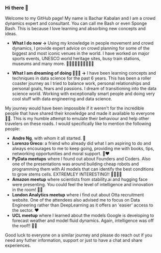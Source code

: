 ### Hi there 👋

Welcome to my GitHub page! My name is Bachar Kabalan and I am a crowd dynamics expert and consultant. You can call me Bash or even Sponge Bash. This is because I love learning and absorbing new concepts and ideas. 

* **What I do now ->** Using my knowledge in people movement and crowd dynamics, I provide expert advice on crowd planning for some of the biggest and most iconic venues in the world. I have worked on major sports events, UNESCO world heritage sites, busy train stations, museums and many more. 🧑🏻‍🤝‍🧑🏻🧑🏻‍🤝‍🧑🏻

* **What I am dreaming of doing 💭🌟🤩 ->** I have been learning concepts and techniques in data science for the past 6 years. This has been a roller coaster journey as I tried to balance work, personal relationships and personal goals, fears and passions. I dream of transitioning into the data science world. Working with exceptionally smart people and doing very cool stuff with data engineering and data science.

My journey would have been impossible if it weren't for the incredible people that have shared their knowledge and made it available to everyone 🙏🙏. This is my humble attempt to emulate their behaviour and help other travelers on these roads. I would specifically like to mention the following people: 

- **Andre Ng**, with whom it all started. 🧙
- **Lorenzo Greco**: a friend who already did what I am aspiring to do and always encourages to me to keep going, providing me with books, tips, networking opportunities and moral support. 🤗❤️
- **PyData meetups** where I found out about Founders and Coders. Also one of the presentations was around building cheap robots and programming them with AI models that can identify the best conditions to grow stems cells. EXTREMLEY INTERESTING!! 👨‍🔬👨‍🔬
-  **Amazon meetup** where scientists from stability.ai and hugging face were presenting. You could feel the level of intelligence and innovation in the room! 🚀🚀
-  **London Analytics meetup** where i find out about Otta recruitment website. One of the attendees also advised me to focus on Data Engineering rather than DeepLearning as it offers an 'easier' access to the sector. ❤️
-  **UCL meetup** where I learned about the models Google is developing to forecast weather and model fluid dynamics. Again, intelligence was off the roof!! 🚀🚀

Good luck to everyone on a similar journey and please do reach out if you need any futher information, support or just to have a chat and share experiences. 
